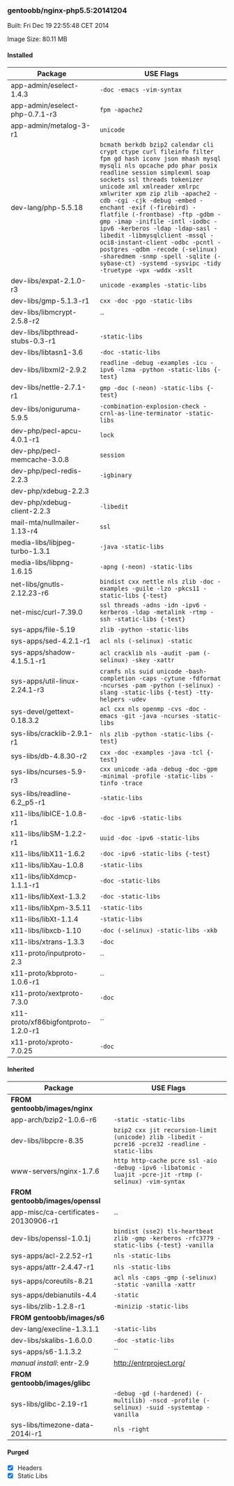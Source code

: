 ### gentoobb/nginx-php5.5:20141204
Built: Fri Dec 19 22:55:48 CET 2014

Image Size: 80.11 MB
#### Installed
Package | USE Flags
--------|----------
app-admin/eselect-1.4.3 | `-doc -emacs -vim-syntax`
app-admin/eselect-php-0.7.1-r3 | `fpm -apache2`
app-admin/metalog-3-r1 | `unicode`
dev-lang/php-5.5.18 | `bcmath berkdb bzip2 calendar cli crypt ctype curl fileinfo filter fpm gd hash iconv json mhash mysql mysqli nls opcache pdo phar posix readline session simplexml soap sockets ssl threads tokenizer unicode xml xmlreader xmlrpc xmlwriter xpm zip zlib -apache2 -cdb -cgi -cjk -debug -embed -enchant -exif (-firebird) -flatfile (-frontbase) -ftp -gdbm -gmp -imap -inifile -intl -iodbc -ipv6 -kerberos -ldap -ldap-sasl -libedit -libmysqlclient -mssql -oci8-instant-client -odbc -pcntl -postgres -qdbm -recode (-selinux) -sharedmem -snmp -spell -sqlite (-sybase-ct) -systemd -sysvipc -tidy -truetype -vpx -wddx -xslt`
dev-libs/expat-2.1.0-r3 | `unicode -examples -static-libs`
dev-libs/gmp-5.1.3-r1 | `cxx -doc -pgo -static-libs`
dev-libs/libmcrypt-2.5.8-r2 | ``
dev-libs/libpthread-stubs-0.3-r1 | `-static-libs`
dev-libs/libtasn1-3.6 | `-doc -static-libs`
dev-libs/libxml2-2.9.2 | `readline -debug -examples -icu -ipv6 -lzma -python -static-libs {-test}`
dev-libs/nettle-2.7.1-r1 | `gmp -doc (-neon) -static-libs {-test}`
dev-libs/oniguruma-5.9.5 | `-combination-explosion-check -crnl-as-line-terminator -static-libs`
dev-php/pecl-apcu-4.0.1-r1 | `lock`
dev-php/pecl-memcache-3.0.8 | `session`
dev-php/pecl-redis-2.2.3 | `-igbinary`
dev-php/xdebug-2.2.3 | ` `
dev-php/xdebug-client-2.2.3 | `-libedit`
mail-mta/nullmailer-1.13-r4 | `ssl`
media-libs/libjpeg-turbo-1.3.1 | `-java -static-libs`
media-libs/libpng-1.6.15 | `-apng (-neon) -static-libs`
net-libs/gnutls-2.12.23-r6 | `bindist cxx nettle nls zlib -doc -examples -guile -lzo -pkcs11 -static-libs {-test}`
net-misc/curl-7.39.0 | `ssl threads -adns -idn -ipv6 -kerberos -ldap -metalink -rtmp -ssh -static-libs {-test}`
sys-apps/file-5.19 | `zlib -python -static-libs`
sys-apps/sed-4.2.1-r1 | `acl nls (-selinux) -static`
sys-apps/shadow-4.1.5.1-r1 | `acl cracklib nls -audit -pam (-selinux) -skey -xattr`
sys-apps/util-linux-2.24.1-r3 | `cramfs nls suid unicode -bash-completion -caps -cytune -fdformat -ncurses -pam -python (-selinux) -slang -static-libs {-test} -tty-helpers -udev`
sys-devel/gettext-0.18.3.2 | `acl cxx nls openmp -cvs -doc -emacs -git -java -ncurses -static-libs`
sys-libs/cracklib-2.9.1-r1 | `nls zlib -python -static-libs {-test}`
sys-libs/db-4.8.30-r2 | `cxx -doc -examples -java -tcl {-test}`
sys-libs/ncurses-5.9-r3 | `cxx unicode -ada -debug -doc -gpm -minimal -profile -static-libs -tinfo -trace`
sys-libs/readline-6.2_p5-r1 | `-static-libs`
x11-libs/libICE-1.0.8-r1 | `-doc -ipv6 -static-libs`
x11-libs/libSM-1.2.2-r1 | `uuid -doc -ipv6 -static-libs`
x11-libs/libX11-1.6.2 | `-doc -ipv6 -static-libs {-test}`
x11-libs/libXau-1.0.8 | `-static-libs`
x11-libs/libXdmcp-1.1.1-r1 | `-doc -static-libs`
x11-libs/libXext-1.3.2 | `-doc -static-libs`
x11-libs/libXpm-3.5.11 | `-static-libs`
x11-libs/libXt-1.1.4 | `-static-libs`
x11-libs/libxcb-1.10 | `-doc (-selinux) -static-libs -xkb`
x11-libs/xtrans-1.3.3 | `-doc`
x11-proto/inputproto-2.3 | ``
x11-proto/kbproto-1.0.6-r1 | ``
x11-proto/xextproto-7.3.0 | `-doc`
x11-proto/xf86bigfontproto-1.2.0-r1 | ``
x11-proto/xproto-7.0.25 | `-doc`
#### Inherited
Package | USE Flags
--------|----------
**FROM gentoobb/images/nginx** |
app-arch/bzip2-1.0.6-r6 | `-static -static-libs`
dev-libs/libpcre-8.35 | `bzip2 cxx jit recursion-limit (unicode) zlib -libedit -pcre16 -pcre32 -readline -static-libs`
www-servers/nginx-1.7.6 | `http http-cache pcre ssl -aio -debug -ipv6 -libatomic -luajit -pcre-jit -rtmp (-selinux) -vim-syntax`
**FROM gentoobb/images/openssl** |
app-misc/ca-certificates-20130906-r1 | ``
dev-libs/openssl-1.0.1j | `bindist (sse2) tls-heartbeat zlib -gmp -kerberos -rfc3779 -static-libs {-test} -vanilla`
sys-apps/acl-2.2.52-r1 | `nls -static-libs`
sys-apps/attr-2.4.47-r1 | `nls -static-libs`
sys-apps/coreutils-8.21 | `acl nls -caps -gmp (-selinux) -static -vanilla -xattr`
sys-apps/debianutils-4.4 | `-static`
sys-libs/zlib-1.2.8-r1 | `-minizip -static-libs`
**FROM gentoobb/images/s6** |
dev-lang/execline-1.3.1.1 | `-static-libs`
dev-libs/skalibs-1.6.0.0 | `-doc -static-libs`
sys-apps/s6-1.1.3.2 | ``
*manual install*: entr-2.9 | http://entrproject.org/
**FROM gentoobb/images/glibc** |
sys-libs/glibc-2.19-r1 | `-debug -gd (-hardened) (-multilib) -nscd -profile (-selinux) -suid -systemtap -vanilla`
sys-libs/timezone-data-2014i-r1 | `nls -right`
#### Purged
- [x] Headers
- [x] Static Libs
